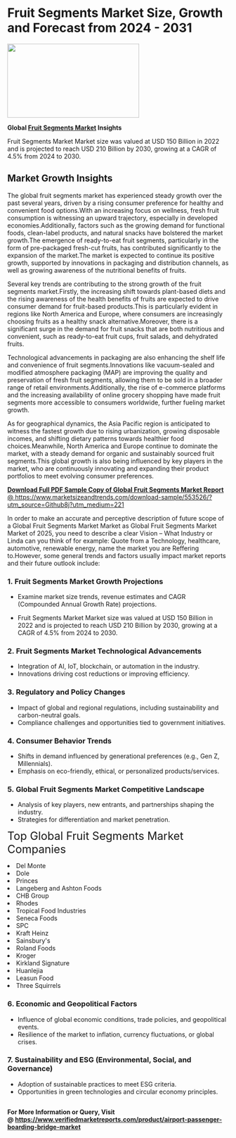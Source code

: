 <H1>Fruit Segments Market Size, Growth and Forecast from 2024 - 2031</H1><img class="aligncenter size-medium wp-image-584254" src="https://thirdeyenews.in/wp-content/uploads/2024/09/Global-Market-Research-300x168.jpeg" alt="" width="300" height="168" /><p><strong>Global&nbsp;<a href="https://www.marketsizeandtrends.com/download-sample/553526/?utm_source=Github8j?utm_medium=221">Fruit Segments Market</a> Insights</strong></p><p>Fruit Segments Market Market size was valued at USD 150 Billion in 2022 and is projected to reach USD 210 Billion by 2030, growing at a CAGR of 4.5% from 2024 to 2030.</p><p><h2>Market Growth Insights</h2> <p>The global fruit segments market has experienced steady growth over the past several years, driven by a rising consumer preference for healthy and convenient food options.With an increasing focus on wellness, fresh fruit consumption is witnessing an upward trajectory, especially in developed economies.Additionally, factors such as the growing demand for functional foods, clean-label products, and natural snacks have bolstered the market growth.The emergence of ready-to-eat fruit segments, particularly in the form of pre-packaged fresh-cut fruits, has contributed significantly to the expansion of the market.The market is expected to continue its positive growth, supported by innovations in packaging and distribution channels, as well as growing awareness of the nutritional benefits of fruits.</p> <p><a href="#download"></a></p> <p>Several key trends are contributing to the strong growth of the fruit segments market.Firstly, the increasing shift towards plant-based diets and the rising awareness of the health benefits of fruits are expected to drive consumer demand for fruit-based products.This is particularly evident in regions like North America and Europe, where consumers are increasingly choosing fruits as a healthy snack alternative.Moreover, there is a significant surge in the demand for fruit snacks that are both nutritious and convenient, such as ready-to-eat fruit cups, fruit salads, and dehydrated fruits.</p> <p>Technological advancements in packaging are also enhancing the shelf life and convenience of fruit segments.Innovations like vacuum-sealed and modified atmosphere packaging (MAP) are improving the quality and preservation of fresh fruit segments, allowing them to be sold in a broader range of retail environments.Additionally, the rise of e-commerce platforms and the increasing availability of online grocery shopping have made fruit segments more accessible to consumers worldwide, further fueling market growth.</p> <p>As for geographical dynamics, the Asia Pacific region is anticipated to witness the fastest growth due to rising urbanization, growing disposable incomes, and shifting dietary patterns towards healthier food choices.Meanwhile, North America and Europe continue to dominate the market, with a steady demand for organic and sustainably sourced fruit segments.This global growth is also being influenced by key players in the market, who are continuously innovating and expanding their product portfolios to meet evolving consumer preferences.</p> <p><a href="#getmore"></p><p><span class=""><strong>Download Full PDF Sample Copy of Global Fruit Segments Market Report</strong> @ <a href="https://www.marketsizeandtrends.com/download-sample/553526/?utm_source=Github8j?utm_medium=221" target="_blank">https://www.marketsizeandtrends.com/download-sample/553526/?utm_source=Github8j?utm_medium=221</a></span></p><p>In order to make an accurate and perceptive description of future scope of a Global&nbsp;Fruit Segments Market Market as Global&nbsp;Fruit Segments Market Market of 2025, you need to describe a clear Vision &ndash; What Industry or Linda can you think of for example: Quote from a Technology, healthcare, automotive, renewable energy, name the market you are Reffering to.However, some general trends and factors usually impact market reports and their future outlook include:</p><h3>1.&nbsp;<strong>Fruit Segments Market Growth Projections</strong></h3><ul><li>Examine market size trends, revenue estimates and CAGR (Compounded Annual Growth Rate) projections.</li><li><p>Fruit Segments Market Market size was valued at USD 150 Billion in 2022 and is projected to reach USD 210 Billion by 2030, growing at a CAGR of 4.5% from 2024 to 2030.</p></li></ul><h3>2.&nbsp;<strong>Fruit Segments Market Technological Advancements</strong></h3><ul><li>Integration of AI, IoT, blockchain, or automation in the industry.</li><li>Innovations driving cost reductions or improving efficiency.</li></ul><h3>3.&nbsp;<strong>Regulatory and Policy Changes</strong></h3><ul><li>Impact of global and regional regulations, including sustainability and carbon-neutral goals.</li><li>Compliance challenges and opportunities tied to government initiatives.</li></ul><h3>4.&nbsp;<strong>Consumer Behavior Trends</strong></h3><ul><li>Shifts in demand influenced by generational preferences (e.g., Gen Z, Millennials).</li><li>Emphasis on eco-friendly, ethical, or personalized products/services.</li></ul><h3>5.&nbsp;<strong>Global Fruit Segments Market Competitive Landscape</strong></h3><ul><li>Analysis of key players, new entrants, and partnerships shaping the industry.</li><li>Strategies for differentiation and market penetration.</li></ul><p data-pm-slice="1 1 []"><span style="color: inherit; font-family: inherit; font-size: 25px;">Top Global Fruit Segments Market Companies</span></p><div class="" data-test-id=""><p><li>Del Monte</li><li> Dole</li><li> Princes</li><li> Langeberg and Ashton Foods</li><li> CHB Group</li><li> Rhodes</li><li> Tropical Food Industries</li><li> Seneca Foods</li><li> SPC</li><li> Kraft Heinz</li><li> Sainsbury's</li><li> Roland Foods</li><li> Kroger</li><li> Kirkland Signature</li><li> Huanlejia</li><li> Leasun Food</li><li> Three Squirrels</li></p></div><h3>6.&nbsp;<strong>Economic and Geopolitical Factors</strong></h3><ul><li>Influence of global economic conditions, trade policies, and geopolitical events.</li><li>Resilience of the market to inflation, currency fluctuations, or global crises.</li></ul><h3>7.&nbsp;<strong>Sustainability and ESG (Environmental, Social, and Governance)</strong></h3><ul><li>Adoption of sustainable practices to meet ESG criteria.</li><li>Opportunities in green technologies and circular economy principles.</li></ul><h2><strong style="font-size: 14px;">For More Information or Query, Visit @&nbsp;</strong><a style="background-color: #ffffff; font-size: 14px;" href="https://www.marketsizeandtrends.com/report/fruit-segments-market/" target="_blank">https://www.verifiedmarketreports.com/product/airport-passenger-boarding-bridge-market</a></h2>